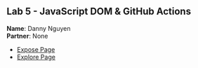 ## Lab 5 - JavaScript DOM & GitHub Actions

**Name**: Danny Nguyen  
**Partner**: None

- [Expose Page](https://dan123098.github.io/Lab5_Starter/expose.html)
- [Explore Page](https://dan123098.github.io/Lab5_Starter/explore.html)
